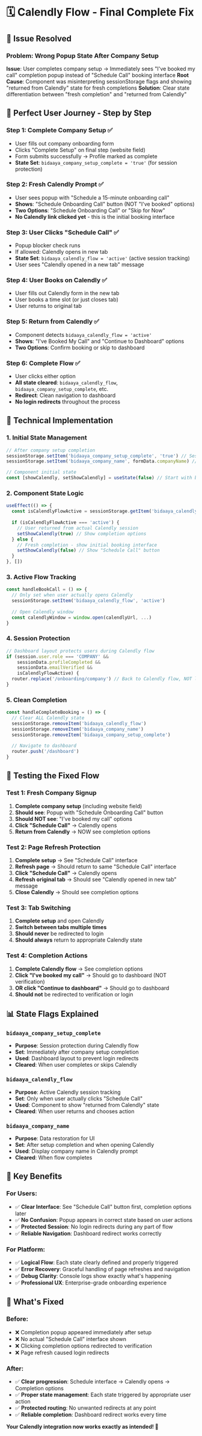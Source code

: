 # 🗓️ Calendly Flow - Final Complete Fix

## 🎯 **Issue Resolved**

### **Problem**: Wrong Popup State After Company Setup
**Issue**: User completes company setup → Immediately sees "I've booked my call" completion popup instead of "Schedule Call" booking interface
**Root Cause**: Component was misinterpreting sessionStorage flags and showing "returned from Calendly" state for fresh completions
**Solution**: Clear state differentiation between "fresh completion" and "returned from Calendly"

## 🚀 **Perfect User Journey - Step by Step**

### **Step 1: Complete Company Setup** ✅
- User fills out company onboarding form
- Clicks "Complete Setup" on final step (website field)
- Form submits successfully → Profile marked as complete
- **State Set**: `bidaaya_company_setup_complete = 'true'` (for session protection)

### **Step 2: Fresh Calendly Prompt** ✅  
- User sees popup with "Schedule a 15-minute onboarding call"
- **Shows**: "Schedule Onboarding Call" button (NOT "I've booked" options)
- **Two Options**: "Schedule Onboarding Call" or "Skip for Now"
- **No Calendly link clicked yet** - this is the initial booking interface

### **Step 3: User Clicks "Schedule Call"** ✅
- Popup blocker check runs
- If allowed: Calendly opens in new tab
- **State Set**: `bidaaya_calendly_flow = 'active'` (active session tracking)
- User sees "Calendly opened in a new tab" message

### **Step 4: User Books on Calendly** ✅
- User fills out Calendly form in the new tab
- User books a time slot (or just closes tab)
- User returns to original tab

### **Step 5: Return from Calendly** ✅
- Component detects `bidaaya_calendly_flow = 'active'`
- **Shows**: "I've Booked My Call" and "Continue to Dashboard" options
- **Two Options**: Confirm booking or skip to dashboard

### **Step 6: Complete Flow** ✅
- User clicks either option
- **All state cleared**: `bidaaya_calendly_flow`, `bidaaya_company_setup_complete`, etc.
- **Redirect**: Clean navigation to dashboard
- **No login redirects** throughout the process

## 🔧 **Technical Implementation**

### **1. Initial State Management**
```javascript
// After company setup completion
sessionStorage.setItem('bidaaya_company_setup_complete', 'true') // Session protection only
sessionStorage.setItem('bidaaya_company_name', formData.companyName) // Data restoration

// Component initial state
const [showCalendly, setShowCalendly] = useState(false) // Start with booking interface
```

### **2. Component State Logic**
```javascript
useEffect(() => {
  const isCalendlyFlowActive = sessionStorage.getItem('bidaaya_calendly_flow')
  
  if (isCalendlyFlowActive === 'active') {
    // User returned from actual Calendly session
    setShowCalendly(true) // Show completion options
  } else {
    // Fresh completion - show initial booking interface
    setShowCalendly(false) // Show "Schedule Call" button
  }
}, [])
```

### **3. Active Flow Tracking**
```javascript
const handleBookCall = () => {
  // Only set when user actually opens Calendly
  sessionStorage.setItem('bidaaya_calendly_flow', 'active')
  
  // Open Calendly window
  const calendlyWindow = window.open(calendlyUrl, ...)
}
```

### **4. Session Protection**
```javascript
// Dashboard layout protects users during Calendly flow
if (session.user.role === 'COMPANY' && 
    sessionData.profileCompleted && 
    sessionData.emailVerified && 
    isCalendlyFlowActive) {
  router.replace('/onboarding/company') // Back to Calendly flow, NOT login
}
```

### **5. Clean Completion**
```javascript
const handleCompleteBooking = () => {
  // Clear ALL Calendly state
  sessionStorage.removeItem('bidaaya_calendly_flow')
  sessionStorage.removeItem('bidaaya_company_name')
  sessionStorage.removeItem('bidaaya_company_setup_complete')
  
  // Navigate to dashboard
  router.push('/dashboard')
}
```

## 🧪 **Testing the Fixed Flow**

### **Test 1: Fresh Company Signup**
1. **Complete company setup** (including website field)
2. **Should see**: Popup with "Schedule Onboarding Call" button
3. **Should NOT see**: "I've booked my call" options
4. **Click "Schedule Call"** → Calendly opens
5. **Return from Calendly** → NOW see completion options

### **Test 2: Page Refresh Protection**
1. **Complete setup** → See "Schedule Call" interface
2. **Refresh page** → Should return to same "Schedule Call" interface
3. **Click "Schedule Call"** → Calendly opens
4. **Refresh original tab** → Should see "Calendly opened in new tab" message
5. **Close Calendly** → Should see completion options

### **Test 3: Tab Switching**
1. **Complete setup** and open Calendly
2. **Switch between tabs multiple times**
3. **Should never** be redirected to login
4. **Should always** return to appropriate Calendly state

### **Test 4: Completion Actions**
1. **Complete Calendly flow** → See completion options
2. **Click "I've booked my call"** → Should go to dashboard (NOT verification)
3. **OR click "Continue to dashboard"** → Should go to dashboard
4. **Should not** be redirected to verification or login

## 📊 **State Flags Explained**

### **`bidaaya_company_setup_complete`**
- **Purpose**: Session protection during Calendly flow
- **Set**: Immediately after company setup completion
- **Used**: Dashboard layout to prevent login redirects
- **Cleared**: When user completes or skips Calendly

### **`bidaaya_calendly_flow`**
- **Purpose**: Active Calendly session tracking
- **Set**: Only when user actually clicks "Schedule Call"
- **Used**: Component to show "returned from Calendly" state
- **Cleared**: When user returns and chooses action

### **`bidaaya_company_name`**
- **Purpose**: Data restoration for UI
- **Set**: After setup completion and when opening Calendly
- **Used**: Display company name in Calendly prompt
- **Cleared**: When flow completes

## 🎯 **Key Benefits**

### **For Users**:
- ✅ **Clear Interface**: See "Schedule Call" button first, completion options later
- ✅ **No Confusion**: Popup appears in correct state based on user actions
- ✅ **Protected Session**: No login redirects during any part of flow
- ✅ **Reliable Navigation**: Dashboard redirect works correctly

### **For Platform**:
- ✅ **Logical Flow**: Each state clearly defined and properly triggered
- ✅ **Error Recovery**: Graceful handling of page refreshes and navigation
- ✅ **Debug Clarity**: Console logs show exactly what's happening
- ✅ **Professional UX**: Enterprise-grade onboarding experience

## 🎉 **What's Fixed**

### **Before**:
- ❌ Completion popup appeared immediately after setup
- ❌ No actual "Schedule Call" interface shown
- ❌ Clicking completion options redirected to verification
- ❌ Page refresh caused login redirects

### **After**:
- ✅ **Clear progression**: Schedule interface → Calendly opens → Completion options
- ✅ **Proper state management**: Each state triggered by appropriate user action
- ✅ **Protected routing**: No unwanted redirects at any point
- ✅ **Reliable completion**: Dashboard redirect works every time

**Your Calendly integration now works exactly as intended! 🚀** 